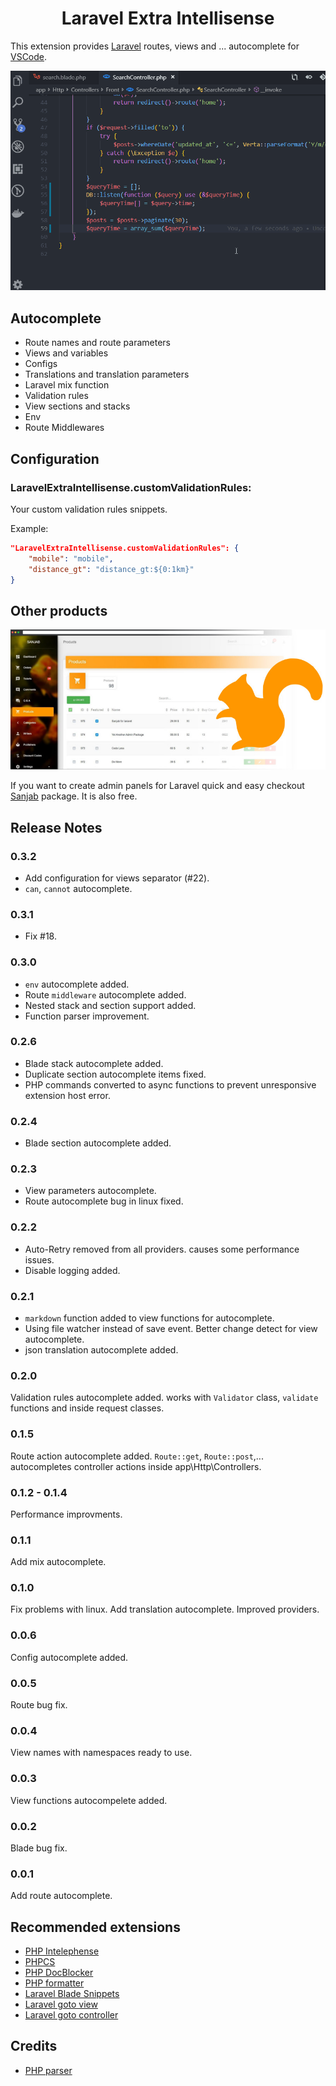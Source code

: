 <h1 align="center">Laravel Extra Intellisense</h1>

This extension provides [Laravel](https://laravel.com/) routes, views and ... autocomplete for [VSCode](https://code.visualstudio.com/).

![Screen Shot](/images/screenshot.gif)

## Autocomplete
* Route names and route parameters
* Views and variables
* Configs
* Translations and translation parameters
* Laravel mix function
* Validation rules
* View sections and stacks
* Env
* Route Middlewares

## Configuration
### LaravelExtraIntellisense.customValidationRules:
Your custom validation rules snippets.

Example:
```json
"LaravelExtraIntellisense.customValidationRules": {
    "mobile": "mobile",
    "distance_gt": "distance_gt:${0:1km}"
}
```

## Other products
[![Laravel Sanjab](/images/sanjab-banner.jpg)](https://github.com/sanjabteam/sanjab)

If you want to create admin panels for Laravel quick and easy checkout [Sanjab](https://github.com/sanjabteam/sanjab) package. It is also free.


## Release Notes

### 0.3.2
* Add configuration for views separator (#22).
* `can`, `cannot` autocomplete.

### 0.3.1
* Fix #18.

### 0.3.0
* `env` autocomplete added.
* Route `middleware` autocomplete added.
* Nested stack and section support added.
* Function parser improvement.

### 0.2.6
* Blade stack autocomplete added.
* Duplicate section autocomplete items fixed.
* PHP commands converted to async functions to prevent unresponsive extension host error.

### 0.2.4
* Blade section autocomplete added.

### 0.2.3
* View parameters autocomplete.
* Route autocomplete bug in linux fixed.

### 0.2.2
* Auto-Retry removed from all providers. causes some performance issues.
* Disable logging added.

### 0.2.1
* `markdown` function added to view functions for autocomplete.
* Using file watcher instead of save event. Better change detect for view autocomplete.
* json translation autocomplete added.

### 0.2.0
Validation rules autocomplete added.
works with `Validator` class, `validate` functions and inside request classes.

### 0.1.5
Route action autocomplete added. `Route::get`, `Route::post`,... autocompletes controller actions inside app\Http\Controllers.

### 0.1.2 - 0.1.4
Performance improvments.

### 0.1.1
Add mix autocomplete.

### 0.1.0
Fix problems with linux.
Add translation autocomplete.
Improved providers.

### 0.0.6
Config autocomplete added.

### 0.0.5
Route bug fix.

### 0.0.4
View names with namespaces ready to use.

### 0.0.3
View functions autocompelete added.

### 0.0.2
Blade bug fix.

### 0.0.1
Add route autocomplete.


## Recommended extensions
* [PHP Intelephense](https://marketplace.visualstudio.com/items?itemName=bmewburn.vscode-intelephense-client)
* [PHPCS](https://marketplace.visualstudio.com/items?itemName=ikappas.phpcs)
* [PHP DocBlocker](https://marketplace.visualstudio.com/items?itemName=neilbrayfield.php-docblocker)
* [PHP formatter](https://marketplace.visualstudio.com/items?itemName=kokororin.vscode-phpfmt)
* [Laravel Blade Snippets](https://marketplace.visualstudio.com/items?itemName=onecentlin.laravel-blade)
* [Laravel goto view](https://marketplace.visualstudio.com/items?itemName=codingyu.laravel-goto-view)
* [Laravel goto controller](https://marketplace.visualstudio.com/items?itemName=stef-k.laravel-goto-controller)

## Credits
* [PHP parser](https://github.com/glayzzle/php-parser)
